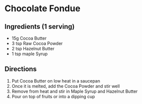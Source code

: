 # Chocolate Fondue

## Ingredients (1 serving)
- 15g Cocoa Butter
- 3 tsp Raw Cocoa Powder
- 2 tsp Hazelnut Butter
- 1 tsp maple Syrup

## Directions
1. Put Cocoa Butter on low heat in a saucepan
2. Once it is melted, add the Cocoa Powder and stir well
3. Remove from heat and stir in Maple Syrup and Hazelnut Butter
4. Pour on top of fruits or into a dipping cup
